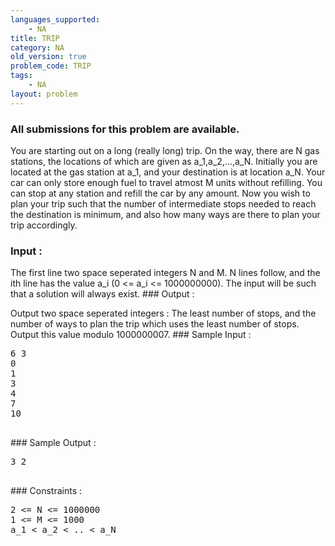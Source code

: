 ```yaml
---
languages_supported:
    - NA
title: TRIP
category: NA
old_version: true
problem_code: TRIP
tags:
    - NA
layout: problem
---
```

###  All submissions for this problem are available. 

You are starting out on a long (really long) trip. On the way, there are N gas stations, the locations of which are given as a\_1,a\_2,...,a\_N. Initially you are located at the gas station at a\_1, and your destination is at location a\_N. Your car can only store enough fuel to travel atmost M units without refilling. You can stop at any station and refill the car by any amount. Now you wish to plan your trip such that the number of intermediate stops needed to reach the destination is minimum, and also how many ways are there to plan your trip accordingly.

### Input : 

The first line two space seperated integers N and M. N lines follow, and the ith line has the value a\_i (0 <= a\_i <= 1000000000). The input will be such that a solution will always exist. ### Output : 

Output two space seperated integers : The least number of stops, and the number of ways to plan the trip which uses the least number of stops. Output this value modulo 1000000007. ### Sample Input :

<pre>
6 3
0
1
3
4
7
10

</pre>### Sample Output :
<pre>
3 2

</pre>### Constraints :
<pre>
2 <= N <= 1000000
1 <= M <= 1000
a_1 < a_2 < .. < a_N


</pre>